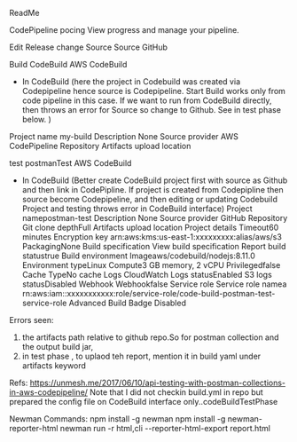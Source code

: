 ReadMe

CodePipeline
pocing
View progress and manage your pipeline.

Edit Release change
Source
Source
GitHub


Build
CodeBuild
AWS CodeBuild
  - In CodeBuild (here the project in Codebuild was created via Codepipeline hence source is Codepipeline. Start Build
    works only from code pipeline in this case. If we want to run from CodeBuild directly, then throws an error
    for Source so change to Github. See in test phase below. )

Project name my-build
Description None
Source provider AWS CodePipeline
Repository
Artifacts upload location


test
postmanTest
AWS CodeBuild
  - In CodeBuild  (Better create CodeBuild project first with source as Github and then link in CodePipline.
                    If project is created from Codepipline then source become Codepipeline, and then editing or updating Codebuild Project
                    and testing throws error in CodeBuild interface)
        Project namepostman-test
        Description None
        Source provider GitHub
        Repository
        <repo name>
        Git clone depthFull
        Artifacts upload location <S3 BucketName>
        Project details
        Timeout60 minutes
        Encryption key arn:aws:kms:us-east-1:xxxxxxxxx:alias/aws/s3
        PackagingNone
        Build specification
        View build specification
        Report build statustrue
        Build environment
        Imageaws/codebuild/nodejs:8.11.0
        Environment typeLinux
        Compute3 GB memory, 2 vCPU
        Privilegedfalse
        Cache
        TypeNo cache
        Logs
        CloudWatch Logs statusEnabled
        S3 logs statusDisabled
        Webhook
        Webhookfalse
        Service role
        Service role namea rn:aws:iam::xxxxxxxxxxx:role/service-role/code-build-postman-test-service-role
        Advanced
        Build Badge Disabled


Errors seen:
1. the artifacts path relative to github repo.So for postman collection and the output build jar,
2. in test phase , to uplaod teh report, mention it in build yaml under artifacts keyword

Refs:
https://unmesh.me/2017/06/10/api-testing-with-postman-collections-in-aws-codepipeline/
Note that I did not checkin build.yml in repo but prepared the config file on CodeBuild interface only..codeBuildTestPhase


Newman Commands:
npm install -g newman
npm install -g newman-reporter-html
newman run -r html,cli <filename> --reporter-html-export report.html
